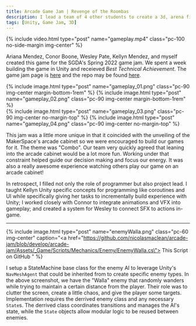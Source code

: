```yaml
---
title: Arcade Game Jam | Revenge of the Roombas
description: I lead a team of 4 other students to create a 3d, arena fighter for the SGDA and MakerSpace's Spring 2022 Game Jam.
tags: [Unity, Game Jam, 3D]
---
```


{% include video.html type="post" name="gameplay.mp4" class="pc-100 no-side-margin img-center" %}

Ariana Mendez, Conor Boone, Wesley Pate, Kellyn Mendez, and myself created this game for the SGDA's Spring 2022 game jam. We spent a week building the game in Unity and receieved *Best Technical Achievement*. The game jam page is [here](https://amendez.itch.io/revenge-of-the-roombas) and the repo may be found [here](https://github.com/nicolasmaclean/arcade-jam).

<div class="flex-row">
    {% include image.html type="post" name="gameplay_01.png" class="pc-90 img-center margin-bottom-1rem" %}
    {% include image.html type="post" name="gameplay_02.png" class="pc-90 img-center margin-bottom-1rem" %}
</div>

<div class="flex-row">
    {% include image.html type="post" name="gameplay_03.png" class="pc-90 img-center no-margin-top" %}
    {% include image.html type="post" name="gameplay_04.png" class="pc-90 img-center no-margin-top" %}
</div>

This jam was a little more unique in that it coincided with the unveiling of the MakerSpace's arcade cabinet so we were encouraged to build our games for it. The theme was "Combo". Our team very quickly agreed that leaning into the arcade cabinet would be a lot more fun. Working under that constraint helped guide our decision making and focus our energy. It was also a really awesome experience watching others play our game on an arcade cabinet!

In retrospect, I filled not only the role of programmer but also project lead. I taught Kellyn Unity specific concepts for programming like coroutines and UI while specifically giving her tasks to incrementally build experience with Unity; I worked closely with Connor to integrate animations and VFX into gameplay; and created a system for Wesley to connect SFX to actions in-game.

---

{% include image.html type="post" name="enemyWalla.png" class="pc-60 img-center" caption="<a href=\"https://github.com/nicolasmaclean/arcade-jam/blob/develop/arcade-jam/Assets/_Game/Scripts/Mechanics/Enemy/EnemyWalla.cs\"> This Script on GitHub </a>" %}

I setup a StateMachine base class for the enemy AI to leverage Unity's `NavMeshAgent` that could be inherited from to create specific enemy types. In the above screenshot, we have the "Walla" enemy that randomly wanders while trying to maintain a certain distance from the player. Their role was to clutter the screen, create a little chaos, and give the player some targets. Implementation requires the derrived enemy class and any necessary `State`s. The derrived class coordinates transitions and manages the AI's state, while the `State` objects allow modular logic to be reused between enemies.